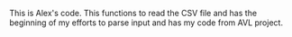 This is Alex's code. This functions to read the CSV file and has the beginning of my efforts to parse input and has my code from AVL project.
